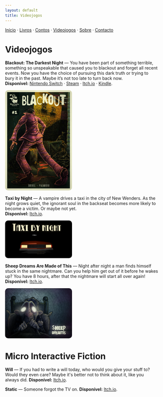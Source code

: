 ```yaml
---
layout: default
title: Videojogos
---
```

[Início](index.md) · [Livros](livros.md) · [Contos](contos.md) · [Videojogos](videojogos.md) · [Sobre](sobre.md) · [Contacto](contacto.md)

# Videojogos

**Blackout: The Darkest Night** — You have been part of something terrible, something so unspeakable that caused you to blackout and forget all recent events. Now you have the choice of pursuing this dark truth or trying to bury it in the past.
Maybe it’s not too late to turn back now.  
**Disponível:** [Nintendo Switch](https://www.nintendo.com/us/store/products/blackout-the-darkest-night-switch/) · [Steam](https://store.steampowered.com/app/875400/Blackout_The_Darkest_Night/) · [Itch.io](https://minichimera.itch.io/blackout) · [Kindle](https://www.amazon.com/dp/B08BSRRHCD).

<img src="/assets/img/blackout.jpg"
     style="width:220px; height:auto; border-radius:10px;">

**Taxi by Night** — A vampire drives a taxi in the city of New Wenders. As the night grows quiet, the ignorant soul in the backseat becomes more likely to become a victim. Or maybe not yet.  
**Disponível:** [Itch.io]([https://minichimera.itch.io/sheep-dreams-are-made-of-this](https://minichimera.itch.io/taxi-by-night)).

<img src="/assets/img/taxibynight.png"
     style="width:220px; height:auto; border-radius:10px;">
  
**Sheep Dreams Are Made of This** — Night after night a man finds himself stuck in the same nightmare. Can you help him get out of it before he wakes up? You have 8 hours, after that the nightmare will start all over again!  
**Disponível:** [Itch.io](https://minichimera.itch.io/sheep-dreams-are-made-of-this).

<img src="/assets/img/sheepdreams.jpg"
     style="width:220px; height:auto; border-radius:10px;">

# Micro Interactive Fiction

**Will** — If you had to write a will today, who would you give your stuff to? Would they even care? Maybe it's better not to think about it, like you always did. 
**Disponível:** [Itch.io](https://minichimera.itch.io/will).

**Static** — Someone forgot the TV on. 
**Disponível:** [Itch.io](https://minichimera.itch.io/static-micro-horror).



<!--
Sugestão de organização:
- Para publicar o conto completo, crie um ficheiro novo, por exemplo `conto-titulo.md`,
  e ligue o link "na web" acima para esse ficheiro.
- Se preferir PDFs, carregue o ficheiro na pasta /assets (crie-a) e aponte o link.
-->
